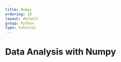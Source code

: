 ```yaml
---
title: Numpy
ordering: 10
layout: default
group: Python
type: tutorial
---
```


# Data Analysis with Numpy



